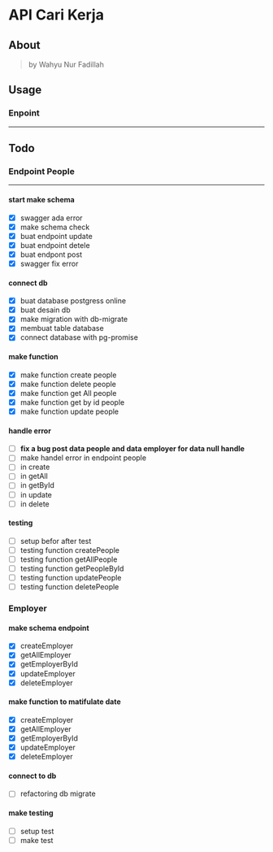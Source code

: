 # **API Cari Kerja**

## About

> by Wahyu Nur Fadillah

## Usage

### Enpoint

---

## Todo

### Endpoint People

---

#### start make schema

- [x] swagger ada error
- [x] make schema check
- [x] buat endpoint update
- [x] buat endpoint detele
- [x] buat endpont post
- [x] swagger fix error

#### connect db

- [x] buat database postgress online
- [x] buat desain db
- [x] make migration with db-migrate
- [x] membuat table database
- [x] connect database with pg-promise

#### make function

- [x] make function create people
- [x] make function delete people
- [x] make function get All people
- [x] make function get by id people
- [x] make function update people

#### handle error

- [ ] **fix a bug post data people and data employer for data null handle**
- [ ] make handel error in endpoint people
- [ ] in create
- [ ] in getAll
- [ ] in getById
- [ ] in update
- [ ] in delete

#### testing

- [ ] setup befor after test
- [ ] testing function createPeople
- [ ] testing function getAllPeople
- [ ] testing function getPeopleById
- [ ] testing function updatePeople
- [ ] testing function deletePeople

### Employer

#### make schema endpoint

- [x] createEmployer
- [x] getAllEmployer
- [x] getEmployerById
- [x] updateEmployer
- [x] deleteEmployer

#### make function to matifulate date

- [x] createEmployer
- [x] getAllEmployer
- [x] getEmployerById
- [x] updateEmployer
- [x] deleteEmployer

#### connect to db

- [ ] refactoring db migrate

#### make testing

- [ ] setup test
- [ ] make test
